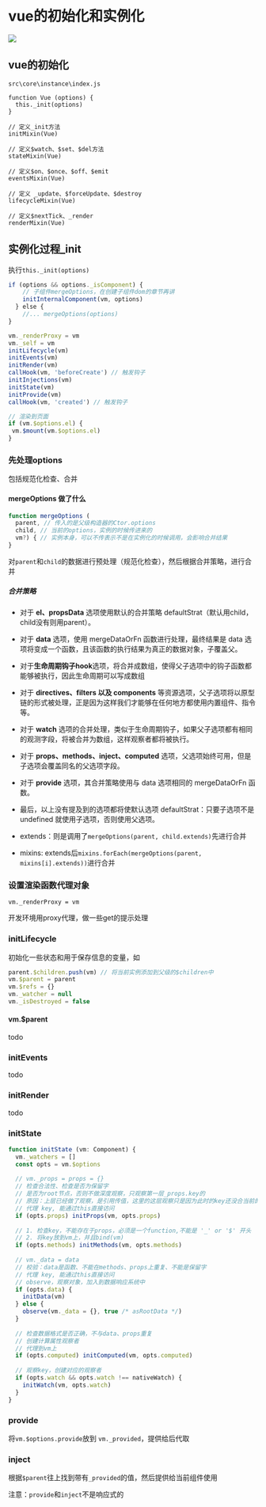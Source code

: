 # vue的初始化和实例化

![](./imgs/vue%E7%9A%84%E5%88%9D%E5%A7%8B%E5%8C%96%E5%92%8C%E5%AE%9E%E4%BE%8B%E5%8C%96.png)

## vue的初始化

`src\core\instance\index.js`

```
function Vue (options) {
  this._init(options)
}

// 定义_init方法
initMixin(Vue) 

// 定义$watch、$set、$del方法
stateMixin(Vue)

// 定义$on、$once、$off、$emit
eventsMixin(Vue)

// 定义 _update、$forceUpdate、$destroy
lifecycleMixin(Vue)

// 定义$nextTick、_render
renderMixin(Vue)
```

## 实例化过程_init

执行`this._init(options)`

```js
if (options && options._isComponent) {
    // 子组件mergeOptions，在创建子组件dom的章节再讲
    initInternalComponent(vm, options)
  } else {
    //... mergeOptions(options)
}

vm._renderProxy = vm
vm._self = vm
initLifecycle(vm)
initEvents(vm)
initRender(vm)
callHook(vm, 'beforeCreate') // 触发钩子
initInjections(vm)
initState(vm)
initProvide(vm)
callHook(vm, 'created') // 触发钩子

// 渲染到页面
if (vm.$options.el) {
 vm.$mount(vm.$options.el)
}
```

### 先处理options

包括规范化检查、合并

#### mergeOptions 做了什么

```js
function mergeOptions (
  parent, // 传入的是父级构造器的Ctor.options
  child, // 当前的options，实例的时候传进来的
  vm?) { // 实例本身，可以不传表示不是在实例化的时候调用，会影响合并结果
} 
```

对`parent`和`child`的数据进行预处理（规范化检查），然后根据合并策略，进行合并

##### 合并策略

- 对于 **el、propsData** 选项使用默认的合并策略 defaultStrat（默认用child，child没有则用parent）。
- 对于 **data** 选项，使用 mergeDataOrFn 函数进行处理，最终结果是 data 选项将变成一个函数，且该函数的执行结果为真正的数据对象，子覆盖父。
- 对于**生命周期钩子hook**选项，将合并成数组，使得父子选项中的钩子函数都能够被执行，因此生命周期可以写成数组
- 对于 **directives、filters 以及 components** 等资源选项，父子选项将以原型链的形式被处理，正是因为这样我们才能够在任何地方都使用内置组件、指令等。
- 对于 **watch** 选项的合并处理，类似于生命周期钩子，如果父子选项都有相同的观测字段，将被合并为数组，这样观察者都将被执行。
- 对于 **props、methods、inject、computed** 选项，父选项始终可用，但是子选项会覆盖同名的父选项字段。
- 对于 **provide** 选项，其合并策略使用与 data 选项相同的 mergeDataOrFn 函数。
- 最后，以上没有提及到的选项都将使默认选项 defaultStrat：只要子选项不是 undefined 就使用子选项，否则使用父选项。

- extends：则是调用了`mergeOptions(parent, child.extends)`先进行合并
- mixins: extends后`mixins.forEach(mergeOptions(parent, mixins[i].extends))`进行合并

### 设置渲染函数代理对象

`vm._renderProxy = vm`

开发环境用proxy代理，做一些get的提示处理

### initLifecycle

初始化一些状态和用于保存信息的变量，如

```js
parent.$children.push(vm) // 将当前实例添加到父级的$children中
vm.$parent = parent
vm.$refs = {}
vm._watcher = null
vm._isDestroyed = false
```

#### vm.$parent

todo

### initEvents

todo

### initRender

todo

### initState

```typescript
function initState (vm: Component) {
  vm._watchers = []
  const opts = vm.$options
  
  // vm._props = props = {}
  // 检查合法性、检查是否为保留字
  // 是否为root节点，否则不做深度观察，只观察第一层_props.key的
  // 原因：上层已经做了观察，是引用传值，这里的这层观察只是因为此时的key还没合当前的props进行绑定
  // 代理 key, 能通过this直接访问
  if (opts.props) initProps(vm, opts.props)
    
  // 1. 检查key，不能存在于props，必须是一个function,不能是 '_' or '$' 开头
  // 2. 将key放到vm上，并且bind(vm)
  if (opts.methods) initMethods(vm, opts.methods)
    
  // vm._data = data
  // 校验：data是函数、不能在methods、props上重复、不能是保留字
  // 代理 key, 能通过this直接访问
  // observe，观察对象，加入到数据响应系统中
  if (opts.data) {
    initData(vm) 
  } else {
    observe(vm._data = {}, true /* asRootData */)
  }
    
  // 检查数据格式是否正确，不与data、props重复
  // 创建计算属性观察者
  // 代理到vm上
  if (opts.computed) initComputed(vm, opts.computed)
    
  // 观察key，创建对应的观察者
  if (opts.watch && opts.watch !== nativeWatch) {
    initWatch(vm, opts.watch)
  }
}
```

### provide

将`vm.$options.provide`放到 `vm._provided`，提供给后代取

### inject

根据`$parent`往上找到带有`_provided`的值，然后提供给当前组件使用

注意：`provide`和`inject`不是响应式的
